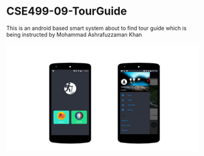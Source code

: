 # CSE499-09-TourGuide
This is an android based smart system about to find tour guide which is being instructed by Mohammad Ashrafuzzaman Khan

![Front page](https://github.com/Sohanur-Rahman642/CSE499-09-Tripper-Android-/blob/master/Images/channel%20ui%201.jpg)

